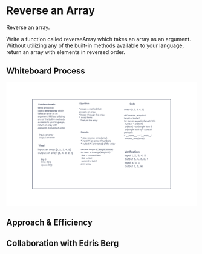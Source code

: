 # Reverse an Array
<!-- Description of the challenge -->
Reverse an array.

Write a function called reverseArray which takes an array as an argument. Without utilizing any of the built-in methods available to your language, return an array with elements in reversed order.

## Whiteboard Process
<!-- Embedded whiteboard image -->

![whiteboard](../array-reverse/whiteboard.png)

## Approach & Efficiency
<!-- What approach did you take? Discuss Why. What is the Big O space/time for this approach? -->

## Collaboration with Edris Berg
